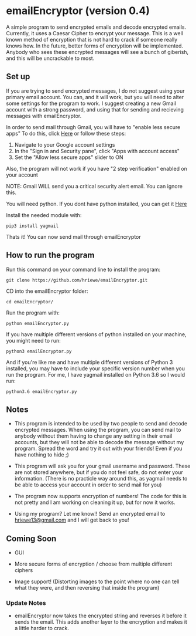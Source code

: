 # emailEncryptor (version 0.4)
A simple program to send encrypted emails and decode encrypted emails.
Currently, it uses a Caesar Cipher to encrypt your message. This is a well known method of
encryption that is not hard to crack if someone really knows how. In the future, better forms
of encryption will be implemented.
Anybody who sees these encrypted messages will see a bunch of giberish, and this will be uncrackable
to most.

## Set up
If you are trying to send encrypted messages, I do not suggest using your primary email account.
You can, and it will work, but you will need to alter some settings for the program to work.
I suggest creating a new Gmail account with a strong password, and using that for sending and
recieving messages with emailEncryptor.

In order to send mail through Gmail, you will have to "enable less secure apps"
To do this, click [Here](https://www.google.com/settings/security/lesssecureapps) or follow these steps:
1. Navigate to your Google account settings
2. In the "Sign in and Security pane", click "Apps with account access"
3. Set the "Allow less secure apps" slider to ON

Also, the program will not work if you have "2 step verification" enabled on your account

NOTE: Gmail WILL send you a critical security alert email. You can ignore this.

You will need python.
If you dont have python installed, you can get it [Here](https://www.python.org/downloads/)

Install the needed module with:

`pip3 install yagmail`

Thats it! You can now send mail through emailEncryptor

## How to run the program

Run this command on your command line to install the program:

`git clone https://github.com/hriewe/emailEncryptor.git`

CD into the emailEncryptor folder:

`cd emailEncryptor/`

Run the program with:

`python emailEncryptor.py`

If you have multiple different versions of python installed on your machine, you might need to run:

`python3 emailEncryptor.py`

And if you're like me and have multiple different versions of Python 3 installed, you may have to include
your specific version number when you run the program. For me, I have yagmail installed on Python 3.6 so I would run:

`python3.6 emailEncryptor.py`

## Notes
* This program is intended to be used by two people to send and decode encrypted messages. When using the program, you can
send mail to anybody without them having to change any setting in their email accounts, but they will not be able to decode
the message without my program. Spread the word and try it out with your friends! Even if you have nothing to hide ;)

* This program will ask you for your gmail username and password. These are not stored anywhere, but if
you do not feel safe, do not enter your information. (There is no practicle way around this, as yagmail needs to be
able to access your account in order to send mail for you)

* The program now supports encryption of numbers! The code for this is not pretty and I am working on cleaning it up, but for now it works.

* Using my program? Let me know!! Send an encrypted email to hriewe13@gmail.com and I will get back to you! 

## Coming Soon
* GUI

* More secure forms of encryption / choose from multiple different ciphers

* Image support! (Distorting images to the point where no one can tell what they were, and then reversing that inside the program)

### Update Notes
* emailEncryptor now takes the encrypted string and reverses it before it sends the email. This adds another layer to the encryption and makes it a little harder to crack.
